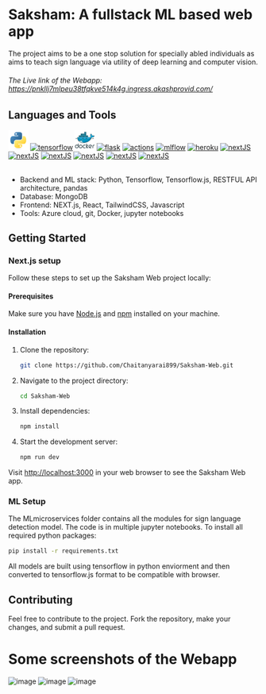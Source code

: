 # Saksham: A fullstack ML based web app

The project aims to be a one stop solution for specially abled individuals as aims to teach sign language via utility of deep learning and computer vision.

###### The Live link of the Webapp: https://pnkllj7mlpeu38tfqkve514k4g.ingress.akashprovid.com/

## Languages and Tools

<div align="">
<a href="https://www.python.org" target="_blank" rel="noreferrer"><img src="https://raw.githubusercontent.com/devicons/devicon/master/icons/python/python-original.svg" alt="python" width="40" height="40"/></a>
<a href="https://www.tensorflow.org" target="_blank" rel="noreferrer"><img src="https://www.vectorlogo.zone/logos/tensorflow/tensorflow-icon.svg" alt="tensorflow" width="40" height="40"/></a>
<a href="https://www.docker.com/" target="_blank" rel="noreferrer"><img src="https://raw.githubusercontent.com/devicons/devicon/master/icons/docker/docker-original-wordmark.svg" alt="docker" width="40" height="40"/></a>
<a href="https://flask.palletsprojects.com/en/2.2.x/" target="_blank" rel="noreferrer"> <img src="https://banner2.cleanpng.com/20180704/sv/kisspng-flask-python-web-framework-bottle-microframework-django-5b3d0ba62504c0.3512153115307273341516.jpg" alt="flask" width="95" height="43"/></a>
<a href="https://github.com/features/actions" target="_blank" rel="noreferrer"> <img src="https://res.cloudinary.com/practicaldev/image/fetch/s--2mFgk66y--/c_limit,f_auto,fl_progressive,q_80,w_375/https://dev-to-uploads.s3.amazonaws.com/uploads/badge/badge_image/78/github-actions-runner-up-badge.png" alt="actions" width="52" height="49"/></a>
<a href="https://www.mlflow.org/docs/latest/python_api/mlflow.html" target="_blank" rel="noreferrer"> <img src="https://www.mlflow.org/docs/latest/_static/MLflow-logo-final-black.png" alt="mlflow" width="98" height="44"/></a>
<a href="https://www.azure.com/platform" target="_blank" rel="noreferrer"><img src="https://upload.wikimedia.org/wikipedia/commons/thumb/a/a8/Microsoft_Azure_Logo.svg/2560px-Microsoft_Azure_Logo.svg.png" alt="heroku" width="107" height="43"/></a> 
<a href="https://nextjs.org/en/7.1.x/" target="_blank" rel="noreferrer"><img src="https://cdn.sanity.io/images/3do82whm/next/4b1f008289a88f4438a1c983fb32cf1a636d9d0e-1000x667.png?w=720&h=480&fit=clip&auto=format" alt="nextJS" width="55" height="50"/></a>   
<a href="https://nextjs.org/en/7.1.x/" target="_blank" rel="noreferrer"><img src="https://1.bp.blogspot.com/-TGQt5uRcAkg/XuMIJoAhwnI/AAAAAAAAA34/l8bWxNY_DwMrowIr4rjV7KHpUHTIDpsRQCLcBGAsYHQ/s1600/js.png" alt="nextJS" width="55" height="50"/></a>
<a href="https://nextjs.org/en/7.1.x/" target="_blank" rel="noreferrer"><img src="https://miro.medium.com/v2/resize:fit:512/1*doAg1_fMQKWFoub-6gwUiQ.png" alt="nextJS" width="55" height="50"/></a>
<a href="https://nextjs.org/en/7.1.x/" target="_blank" rel="noreferrer"><img src="https://keenethics.com/wp-content/uploads/2022/01/rest-api-1.svg" alt="nextJS" width="55" height="50"/></a>
<a href="https://nextjs.org/en/7.1.x/" target="_blank" rel="noreferrer"><img src="https://numfocus.org/wp-content/uploads/2016/07/pandas-logo-300.png" alt="nextJS" width="55" height="50"/></a>
<a href="https://nextjs.org/en/7.1.x/" target="_blank" rel="noreferrer"><img src="https://www.tensorflow.org/static/site-assets/images/project-logos/tensorflow-js-logo-social.png" alt="nextJS" width="55" height="50"/></a>
</div> 
<br>

- Backend and ML stack: Python, Tensorflow, Tensorflow.js, RESTFUL API architecture, pandas
- Database: MongoDB
- Frontend: NEXT.js, React, TailwindCSS, Javascript
- Tools: Azure cloud, git, Docker, jupyter notebooks

## Getting Started

### Next.js setup
Follow these steps to set up the Saksham Web project locally:

#### Prerequisites

Make sure you have [Node.js](https://nodejs.org/) and [npm](https://www.npmjs.com/) installed on your machine.

#### Installation

1. Clone the repository:

   ```bash
   git clone https://github.com/Chaitanyarai899/Saksham-Web.git
   ```

2. Navigate to the project directory:

   ```bash
   cd Saksham-Web
   ```

3. Install dependencies:

   ```bash
   npm install
   ```

4. Start the development server:

   ```bash
   npm run dev
   ```

Visit [http://localhost:3000](http://localhost:3000) in your web browser to see the Saksham Web app.

### ML Setup
 The MLmicroservices folder contains all the modules for sign language detection model. The code is in multiple jupyter notebooks. To install all required python packages:

 ```bash
 pip install -r requirements.txt
```

All models are built using tensorflow in python enviorment and then converted to tensorflow.js format to be compatible with browser.

## Contributing

Feel free to contribute to the project. Fork the repository, make your changes, and submit a pull request.


# Some screenshots of the Webapp

![image](https://github.com/Chaitanyarai899/Saksham-Web/assets/95732261/33770e70-4bd0-46b1-87f7-1de0cefd74e6)
![image](https://github.com/Chaitanyarai899/Saksham-Web/assets/95732261/964ab8f6-48c5-4350-b8b2-4a60d1a08feb)
![image](https://github.com/Chaitanyarai899/Saksham-Web/assets/95732261/a34fcd8a-17f7-49a2-a3a1-0025f8408745)


